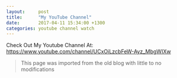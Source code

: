```yaml
---
layout:     post
title:      "My YouTube Channel"
date:       2017-04-11 15:34:00 +1300
categories: youtube channel watch
---
```


Check Out My Youtube Channel At:
https://www.youtube.com/channel/UCxOiLzcbFeW-Ayz_MbgWIXw

> This page was imported from the old blog with little to no modifications

